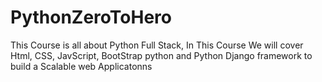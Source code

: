 # PythonZeroToHero
This Course is all about Python Full Stack, In This Course We will cover Html, CSS, JavScript, BootStrap python and Python Django framework to build a Scalable web Applicatonns
